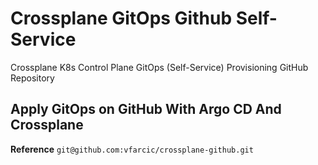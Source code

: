 # Crossplane GitOps Github Self-Service
Crossplane K8s Control Plane GitOps (Self-Service) Provisioning GitHub Repository 


## Apply GitOps on GitHub With Argo CD And Crossplane

**Reference** `git@github.com:vfarcic/crossplane-github.git`
